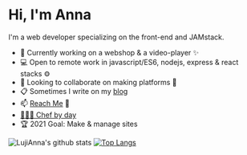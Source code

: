 # Hi, I'm Anna
I'm a web developer specializing on the front-end and JAMstack.
- 🔭 Currently working on a webshop & a video-player ✨
- 💻 Open to remote work in javascript/ES6, nodejs, express & react stacks ⚙️
- 👯 Looking to collaborate on making platforms 🧉
- 📋 Sometimes I write on my [blog](https://annaikoki.netlify.app/blog/blog.html)
- 📫 [Reach Me](https://lujianna.github.io/) 💬
- [🧑🏾‍🍳 Chef by day](https://www.instagram.com/anna_twentytwenty/?hl=en)
- 🏆 2021 Goal: Make & manage sites

![LujiAnna's github stats](https://github-readme-stats.vercel.app/api?username=LujiAnna&show_icons=true&theme=bear)
[![Top Langs](https://github-readme-stats.vercel.app/api/top-langs/?username=LujiAnna&layout=compact)](https://github.com/LujiAnna/github-readme-stats) 
